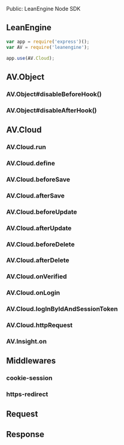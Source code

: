 Public: LeanEngine Node SDK

## LeanEngine

```javascript
var app = require('express')();
var AV = require('leanengine');

app.use(AV.Cloud);
```

## AV.Object
### AV.Object#disableBeforeHook()
### AV.Object#disableAfterHook()

## AV.Cloud
### AV.Cloud.run
### AV.Cloud.define
### AV.Cloud.beforeSave
### AV.Cloud.afterSave
### AV.Cloud.beforeUpdate
### AV.Cloud.afterUpdate
### AV.Cloud.beforeDelete
### AV.Cloud.afterDelete
### AV.Cloud.onVerified
### AV.Cloud.onLogin
### AV.Cloud.logInByIdAndSessionToken
### AV.Cloud.httpRequest
### AV.Insight.on

## Middlewares
### cookie-session
### https-redirect

## Request

## Response
